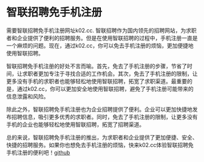 # 智联招聘免手机注册

需要智联招聘免手机注册网址k02.cc. 智联招聘作为国内领先的招聘网站，为求职者和企业提供了便利的招聘服务。但是在使用智联招聘的过程中，手机注册一直是一个麻烦的问题。现在，通过k02.cc，你可以免去手机注册的烦恼，更加便捷地使用智联招聘。

智联招聘免手机注册的好处不言而喻。首先，免去了手机注册的步骤，节省了时间，让求职者更加专注于寻找合适的工作机会。其次，免去了手机注册的限制，让更多没有手机的求职者也能够轻松地使用智联招聘，拓宽了求职渠道。最重要的是，通过k02.cc，你可以更加安全地使用智联招聘，避免了手机注册可能带来的信息泄露和风险。

除此之外，智联招聘免手机注册也为企业招聘提供了便利。企业可以更加快捷地发布招聘信息，吸引更多优秀的求职者。同时，免去了手机注册的限制，让更多没有手机的企业也能够轻松地使用智联招聘，拓宽了招聘渠道。

总的来说，智联招聘免手机注册的推出，为求职者和企业提供了更加便捷、安全、快捷的招聘服务。如果你也想免去手机注册的烦恼，快来k02.cc体验智联招聘免手机注册的便利吧！[github](https://github.com)